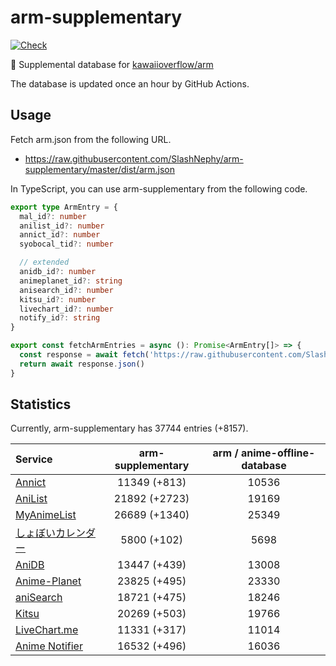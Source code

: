 # arm-supplementary

[![Check](https://github.com/SlashNephy/arm-supplementary/actions/workflows/check-node.yml/badge.svg)](https://github.com/SlashNephy/arm-supplementary/actions/workflows/check-node.yml)

💊 Supplemental database for [kawaiioverflow/arm](https://github.com/kawaiioverflow/arm)

The database is updated once an hour by GitHub Actions.

## Usage

Fetch arm.json from the following URL.

- https://raw.githubusercontent.com/SlashNephy/arm-supplementary/master/dist/arm.json

In TypeScript, you can use arm-supplementary from the following code.

```TypeScript
export type ArmEntry = {
  mal_id?: number
  anilist_id?: number
  annict_id?: number
  syobocal_tid?: number

  // extended
  anidb_id?: number
  animeplanet_id?: string
  anisearch_id?: number
  kitsu_id?: number
  livechart_id?: number
  notify_id?: string
}

export const fetchArmEntries = async (): Promise<ArmEntry[]> => {
  const response = await fetch('https://raw.githubusercontent.com/SlashNephy/arm-supplementary/master/dist/arm.json')
  return await response.json()
}
```

## Statistics

Currently, arm-supplementary has 37744 entries (+8157).

| Service                                     | arm-supplementary | arm / anime-offline-database |
| :------------------------------------------ | :---------------: | :--------------------------: |
| [Annict](https://annict.com)                |   11349 (+813)    |            10536             |
| [AniList](https://anilist.co)               |   21892 (+2723)   |            19169             |
| [MyAnimeList](https://myanimelist.net)      |   26689 (+1340)   |            25349             |
| [しょぼいカレンダー](https://cal.syoboi.jp) |    5800 (+102)    |             5698             |
| [AniDB](https://anidb.net)                  |   13447 (+439)    |            13008             |
| [Anime-Planet](https://anime-planet.com)    |   23825 (+495)    |            23330             |
| [aniSearch](https://anisearch.com)          |   18721 (+475)    |            18246             |
| [Kitsu](https://kitsu.io)                   |   20269 (+503)    |            19766             |
| [LiveChart.me](https://livechart.me)        |   11331 (+317)    |            11014             |
| [Anime Notifier](https://notify.moe)        |   16532 (+496)    |            16036             |
